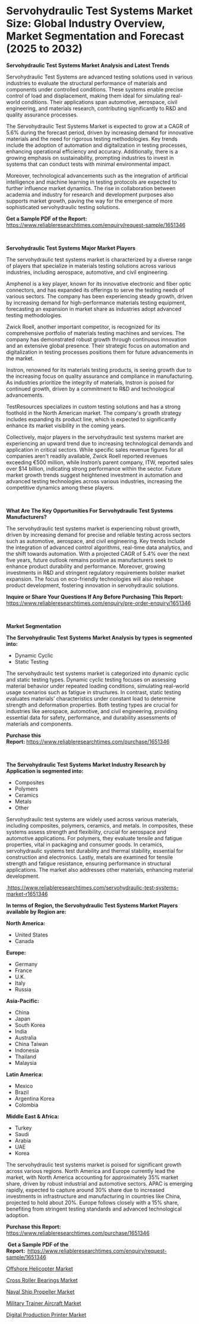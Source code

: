 <p><h1>Servohydraulic Test Systems Market Size: Global Industry Overview, Market Segmentation and Forecast (2025 to 2032)</h1></p><p><strong>Servohydraulic Test Systems Market Analysis and Latest Trends</strong></p>
<p><p>Servohydraulic Test Systems are advanced testing solutions used in various industries to evaluate the structural performance of materials and components under controlled conditions. These systems enable precise control of load and displacement, making them ideal for simulating real-world conditions. Their applications span automotive, aerospace, civil engineering, and materials research, contributing significantly to R&D and quality assurance processes.</p><p>The Servohydraulic Test Systems Market is expected to grow at a CAGR of 5.6% during the forecast period, driven by increasing demand for innovative materials and the need for rigorous testing methodologies. Key trends include the adoption of automation and digitalization in testing processes, enhancing operational efficiency and accuracy. Additionally, there is a growing emphasis on sustainability, prompting industries to invest in systems that can conduct tests with minimal environmental impact.</p><p>Moreover, technological advancements such as the integration of artificial intelligence and machine learning in testing protocols are expected to further influence market dynamics. The rise in collaboration between academia and industry for research and development purposes also supports market growth, paving the way for the emergence of more sophisticated servohydraulic testing solutions.</p></p>
<p><strong>Get a Sample PDF of the Report:&nbsp;</strong> <a href="https://www.reliableresearchtimes.com/enquiry/request-sample/1651346?utm_campaign=3546&utm_medium=2&utm_source=Github&utm_content=ia&utm_term=23032025&utm_id=servohydraulic-test-systems">https://www.reliableresearchtimes.com/enquiry/request-sample/1651346</a></p>
<p>&nbsp;</p>
<p><strong>Servohydraulic Test Systems Major Market Players</strong></p>
<p><p>The servohydraulic test systems market is characterized by a diverse range of players that specialize in materials testing solutions across various industries, including aerospace, automotive, and civil engineering.</p><p>Amphenol is a key player, known for its innovative electronic and fiber optic connectors, and has expanded its offerings to serve the testing needs of various sectors. The company has been experiencing steady growth, driven by increasing demand for high-performance materials testing equipment, forecasting an expansion in market share as industries adopt advanced testing methodologies.</p><p>Zwick Roell, another important competitor, is recognized for its comprehensive portfolio of materials testing machines and services. The company has demonstrated robust growth through continuous innovation and an extensive global presence. Their strategic focus on automation and digitalization in testing processes positions them for future advancements in the market.</p><p>Instron, renowned for its materials testing products, is seeing growth due to the increasing focus on quality assurance and compliance in manufacturing. As industries prioritize the integrity of materials, Instron is poised for continued growth, driven by a commitment to R&D and technological advancements.</p><p>TestResources specializes in custom testing solutions and has a strong foothold in the North American market. The company's growth strategy includes expanding its product line, which is expected to significantly enhance its market visibility in the coming years.</p><p>Collectively, major players in the servohydraulic test systems market are experiencing an upward trend due to increasing technological demands and application in critical sectors. While specific sales revenue figures for all companies aren't readily available, Zwick Roell reported revenues exceeding €500 million, while Instron’s parent company, ITW, reported sales over $14 billion, indicating strong performance within the sector. Future market growth trends suggest heightened investment in automation and advanced testing technologies across various industries, increasing the competitive dynamics among these players.</p></p>
<p>&nbsp;</p>
<p><strong>What Are The Key Opportunities For Servohydraulic Test Systems Manufacturers?</strong></p>
<p><p>The servohydraulic test systems market is experiencing robust growth, driven by increasing demand for precise and reliable testing across sectors such as automotive, aerospace, and civil engineering. Key trends include the integration of advanced control algorithms, real-time data analytics, and the shift towards automation. With a projected CAGR of 5.4% over the next five years, future outlook remains positive as manufacturers seek to enhance product durability and performance. Moreover, growing investments in R&D and stringent regulatory requirements bolster market expansion. The focus on eco-friendly technologies will also reshape product development, fostering innovation in servohydraulic solutions.</p></p>
<p><strong>Inquire or Share Your Questions If Any Before Purchasing This Report:</strong> <a href="https://www.reliableresearchtimes.com/enquiry/pre-order-enquiry/1651346?utm_campaign=3546&utm_medium=2&utm_source=Github&utm_content=ia&utm_term=23032025&utm_id=servohydraulic-test-systems">https://www.reliableresearchtimes.com/enquiry/pre-order-enquiry/1651346</a></p>
<p>&nbsp;</p>
<p><strong>Market Segmentation</strong></p>
<p><strong>The Servohydraulic Test Systems Market Analysis by types is segmented into:</strong></p>
<p><ul><li>Dynamic Cyclic</li><li>Static Testing</li></ul></p>
<p><p>The servohydraulic test systems market is categorized into dynamic cyclic and static testing types. Dynamic cyclic testing focuses on assessing material behavior under repeated loading conditions, simulating real-world usage scenarios such as fatigue in structures. In contrast, static testing evaluates materials’ characteristics under constant load to determine strength and deformation properties. Both testing types are crucial for industries like aerospace, automotive, and civil engineering, providing essential data for safety, performance, and durability assessments of materials and components.</p></p>
<p><strong>Purchase this Report:&nbsp;</strong><a href="https://www.reliableresearchtimes.com/purchase/1651346?utm_campaign=3546&utm_medium=2&utm_source=Github&utm_content=ia&utm_term=23032025&utm_id=servohydraulic-test-systems">https://www.reliableresearchtimes.com/purchase/1651346</a></p>
<p>&nbsp;</p>
<p><strong>The Servohydraulic Test Systems Market Industry Research by Application is segmented into:</strong></p>
<p><ul><li>Composites</li><li>Polymers</li><li>Ceramics</li><li>Metals</li><li>Other</li></ul></p>
<p><p>Servohydraulic test systems are widely used across various materials, including composites, polymers, ceramics, and metals. In composites, these systems assess strength and flexibility, crucial for aerospace and automotive applications. For polymers, they evaluate tensile and fatigue properties, vital in packaging and consumer goods. In ceramics, servohydraulic systems test durability and thermal stability, essential for construction and electronics. Lastly, metals are examined for tensile strength and fatigue resistance, ensuring performance in structural applications. The market also addresses other materials, enhancing material development.</p></p>
<p><a href="https://www.reliableresearchtimes.com/servohydraulic-test-systems-market-r1651346?utm_campaign=3546&utm_medium=2&utm_source=Github&utm_content=ia&utm_term=23032025&utm_id=servohydraulic-test-systems">&nbsp;https://www.reliableresearchtimes.com/servohydraulic-test-systems-market-r1651346</a></p>
<p><strong>In terms of Region, the Servohydraulic Test Systems Market Players available by Region are:</strong></p>
<p>
    <p> <strong> North America: </strong>
        <ul>
            <li>United States</li>
            <li>Canada</li>
        </ul>
        </p> 
    <p> <strong> Europe: </strong>
        <ul>
            <li>Germany</li>
            <li>France</li>
            <li>U.K.</li>
            <li>Italy</li>
            <li>Russia</li>
        </ul>
        </p> 
    <p> <strong> Asia-Pacific: </strong>
        <ul>
            <li>China</li>
            <li>Japan</li>
            <li>South Korea</li>
            <li>India</li>
            <li>Australia</li>
            <li>China Taiwan</li>
            <li>Indonesia</li>
            <li>Thailand</li>
            <li>Malaysia</li>
        </ul>
        </p> 
    <p> <strong> Latin America: </strong>
        <ul>
            <li>Mexico</li>
            <li>Brazil</li>
            <li>Argentina Korea</li>
            <li>Colombia</li>
        </ul>
        </p> 
    <p> <strong> Middle East & Africa: </strong>
        <ul>
            <li>Turkey</li>
            <li>Saudi</li>
            <li>Arabia</li>
            <li>UAE</li>
            <li>Korea</li>
        </ul>
    </p>
    </p>
<p><p>The servohydraulic test systems market is poised for significant growth across various regions. North America and Europe currently lead the market, with North America accounting for approximately 35% market share, driven by robust industrial and automotive sectors. APAC is emerging rapidly, expected to capture around 30% share due to increased investments in infrastructure and manufacturing in countries like China, projected to hold about 20%. Europe follows closely with a 15% share, benefiting from stringent testing standards and advanced technological adoption.</p></p>
<p><strong>Purchase this Report: </strong><a href="https://www.reliableresearchtimes.com/purchase/1651346?utm_campaign=3546&utm_medium=2&utm_source=Github&utm_content=ia&utm_term=23032025&utm_id=servohydraulic-test-systems">https://www.reliableresearchtimes.com/purchase/1651346</a></p>
<p>&nbsp;<strong>Get a Sample PDF of the Report:&nbsp;&nbsp;</strong><a href="https://www.reliableresearchtimes.com/enquiry/request-sample/1651346?utm_campaign=3546&utm_medium=2&utm_source=Github&utm_content=ia&utm_term=23032025&utm_id=servohydraulic-test-systems">https://www.reliableresearchtimes.com/enquiry/request-sample/1651346</a></p>
<p><strong></strong></p>
<p><p><a href="https://www.linkedin.com/pulse/market-trends-offshore-helicopter-industry-current-size-v1xbe?utm_campaign=3546&utm_medium=2&utm_source=Github&utm_content=ia&utm_term=23032025&utm_id=servohydraulic-test-systems">Offshore Helicopter Market</a></p><p><a href="https://www.linkedin.com/pulse/extensive-analysis-cross-roller-bearings-market-anticipated-kerhe?utm_campaign=3546&utm_medium=2&utm_source=Github&utm_content=ia&utm_term=23032025&utm_id=servohydraulic-test-systems">Cross Roller Bearings Market</a></p><p><a href="https://www.linkedin.com/pulse/naval-ship-propeller-market-size-growing-cagr-88-from-2025-y8ube?utm_campaign=3546&utm_medium=2&utm_source=Github&utm_content=ia&utm_term=23032025&utm_id=servohydraulic-test-systems">Naval Ship Propeller Market</a></p><p><a href="https://www.linkedin.com/pulse/key-drivers-military-trainer-aircraft-market-expansion-cx58e?utm_campaign=3546&utm_medium=2&utm_source=Github&utm_content=ia&utm_term=23032025&utm_id=servohydraulic-test-systems">Military Trainer Aircraft Market</a></p><p><a href="https://www.linkedin.com/pulse/digital-production-printer-market-research-report-2025-2032-qnzue?utm_campaign=3546&utm_medium=2&utm_source=Github&utm_content=ia&utm_term=23032025&utm_id=servohydraulic-test-systems">Digital Production Printer Market</a></p></p>